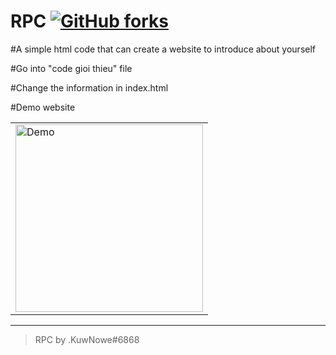 # RPC [![GitHub forks](https://img.shields.io/github/forks/Vkairus/introduce-ur-self)](https://github.com/Vkairus/introduce-ur-self/network)

#A simple html code that can create a website to introduce about yourself

#Go into "code gioi thieu" file

#Change the information in index.html

#Demo website

 <table style="width:100%;"align="center"> 
   <tr> 
     <td> 
      <img src="https://discordapp.com/channels/@me/1084359116362891304/1084850641467363378" alt="Demo" width="300px"/> 
     </td> 
   </tr> 
 </table> 

----

>RPC by .KuwNowe#6868
